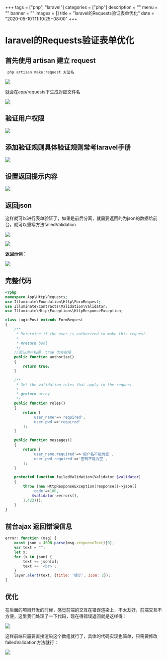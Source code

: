 +++
tags = ["php", "laravel"]
categories = ["php"]
description = ""
menu = ""
banner = ""
images = []
title = "laravel的Requests验证表单优化"
date = "2020-05-10T11:10:25+08:00"
+++


# laravel的Requests验证表单优化

## 首先使用 artisan 建立 request 
```sh
 php artisan make:request 方法名

```

![](https://oss.codery.cn/images/2020/07/16/20200716111217.png)

就会在app/requests下生成对应文件名

![](https://oss.codery.cn/images/2020/07/16/20200716111253.png)

## 验证用户权限

![](https://oss.codery.cn/images/2020/07/16/20200716111322.png)

## 添加验证规则具体验证规则常考laravel手册

![](https://oss.codery.cn/images/2020/07/16/20200716111347.png)

## 设置返回提示内容

![](https://oss.codery.cn/images/2020/07/16/20200716111406.png)

## 返回json

这样就可以进行表单验证了，如果是前后分离，就需要返回的为json的数据给前台，就可以重写方法failedValidation

![](https://oss.codery.cn/images/2020/07/16/20200716111450.png)

![](https://oss.codery.cn/images/2020/07/16/20200716111522.png)

**返回示例：**

![](https://oss.codery.cn/images/2020/07/16/20200716111728.png)

## 完整代码

```php
<?php
namespace App\Http\Requests;
use Illuminate\Foundation\Http\FormRequest;
use Illuminate\Contracts\Validation\Validator;
use Illuminate\Http\Exceptions\HttpResponseException;

class LoginPost extends FormRequest
{
    /**
     * Determine if the user is authorized to make this request.
     *
     * @return bool
     */
    //验证用户权限  true 为有权限
    public function authorize()
    {
        return true;
    }

    /**
     * Get the validation rules that apply to the request.
     *
     * @return array
     */
    public function rules()
    {
        return [
            'user_name'=>'required',
            'user_pwd'=>'required'
        ];
    }

    public function messages()
    {
        return [
            'user_name.required'=>'用户名不能为空',
            'user_pwd.required'=>'密码不能为空',
        ];
    }

    protected function failedValidation(Validator $validator)
    {
        throw (new HttpResponseException(response()->json([
            'code'=>100,
            $validator->errors(),
        ],422)));
    }
}

```

## 前台ajax 返回错误信息

```js
error: function (msg) {
    const json = JSON.parse(msg.responseText)[0];
    var text = "";
    let x;
    for (x in json) {
        text += json[x];
        text += '<br>';
    }
    layer.alert(text, {title: '提示', icon: 2});
}

```

## 优化

在后面的项目开发的时候，感觉前端的交互在错误渲染上，不太友好，前端交互不方便，这里我们处理了一下代码，现在得错误返回就是这样得：

![](https://oss.codery.cn/images/2020/07/16/20200716111908.png)

这样前端只需要直接渲染这个数组就行了，具体的代码实现也简单，只需要修改failedValidation方法就行：

![](https://oss.codery.cn/images/2020/07/16/20200716111957.png)
